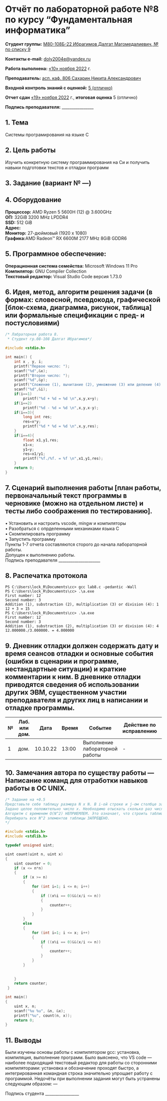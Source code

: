 # Отчёт по лабораторной работе №8 по курсу “Фундаментальная информатика”
<b>Студент группы:</b> <ins>М80-108Б-22 Ибрагимов Далгат Магомедалиевич, № по списку 9</ins> 

<b>Контакты e-mail:</b> <ins>doly2004e@yandex.ru</ins>

<b>Работа выполнена:</b> <ins>«10» ноября 2022</ins> г.

<b>Преподаватель:</b> <ins>асп. каф. 806 Сахарин Никита Александрович</ins>

<b>Входной контроль знаний с оценкой:</b> <ins> 5 (отлично) </ins>

<b>Отчет сдан</b> <ins>«19» ноября 2022</ins> г., <b>итоговая оценка</b> 5 (отлично) <ins></ins>

<b>Подпись преподавателя:</b> ________________



## 1. Тема
Системы програмирования на языке С
## 2. Цель работы
Изучить конкретную систему программирования на Си и получить навыки подготовки текстов и отладки программ
## 3. Задание (вариант № —)

## 4. Оборудование
<b>Процессор:</b> AMD Ryzen 5 5600H (12) @ 3.600GHz<br/>
<b>ОП:</b> 32GiB 3200 MHz LPDDR4<br/>
<b>SSD:</b> 512 GiB<br/>
<b>Адрес:</b> <br/>
<b>Монитор:</b> 27-дюймовый (1920 х 1080)<br/>
<b>Графика:</b>AMD Radeon™ RX 6600M 2177 MHz 8GiB GDDR6<br/>

## 5. Программное обеспечение:
<b>Операционная система семейства:</b> Microsoft Windows 11 Pro <br/>
<b>Компилятор:</b> GNU Compiler Collection <br/>
<b>Текстовый редактор:</b> Visual Studio Code версия 1.73.0 <br/>

## 6. Идея, метод, алгоритм решения задачи (в формах: словесной, псевдокода, графической [блок-схема, диаграмма, рисунок, таблица] или формальные спецификации с пред- и постусловиями)
```c:/focs_lab_6(8)/lab8.c
/* Лабраторная работа 8.
 * Студент гр.08-108 Далгат Ибрагимов*/

#include <stdio.h>

int main() {
    int x , y, i;
    printf("Первое число: ");
    scanf("%d",&x);
    printf("Второе число: ");
    scanf("%d",&y);
    printf("Сложение (1), вычитание (2), умножение (3) или деление (4): ");
    scanf("%d",&i);
    if(i==1)
        printf("%d + %d = %d \n",x,y,x+y);
    if(i==2)
        printf("%d - %d = %d \n",x,y,x-y);
    if(i==3){
        long int res;
        res=x*y;
        printf("%d * %d = %d \n",x,y,res);
    }
    if(i==4){
        float x1,y1,res;
        x1=x;
        y1=y;
        res=x1/y1;
        printf("%f./%f. = %f \n",x1,y1,res);
    }
    return 0;
}
```
## 7. Сценарий выполнения работы [план работы, первоначальный текст программы в черновике (можно на отдельном листе) и тесты либо соображения по тестированию]. 
•	Установить и настроить vscode, mingw и компиляторы \
•	Разобраться с опрделенными механиками языка С  \
•	Скомпилировать программу \
•	Запустить программу \
Пункты 1-7 отчета составляются сторого до начала лабораторной работы. \
Допущен к выполнению работы.  \
Подпись преподавателя _____________________
## 8. Распечатка протокола 
```
PS C:\Users\lock_R\Documents\cc> gcc lab8.c -pedantic -Wall 
PS C:\Users\lock_R\Documents\cc> .\a.exe
First number: 12
Second number: 3
Addition (1), substraction (2), multiplication (3) or division (4): 1
12 + 3 = 15 
PS C:\Users\lock_R\Documents\cc> .\a.exe
First number: 12
Second number: 3
Addition (1), substraction (2), multiplication (3) or division (4): 4
12.000000./3.000000. = 4.000000 
```
## 9. Дневник отладки должен содержать дату и время сеансов отладки и основные события (ошибки в сценарии и программе, нестандартные ситуации) и краткие комментарии к ним. В дневнике отладки приводятся сведения об использовании других ЭВМ, существенном участии преподавателя и других лиц в написании и отладке программы.

| № |  Лаб. или дом. | Дата | Время | Событие | Действие по исправлению | Примечание |
| ------ | ------ | ------ | ------ | ------ | ------ | ------ |
| 1 | дом. | 10.10.22 | 13:00 | Выполнение лабораторной работы | - | - |
## 10. Замечания автора по существу работы — Написание команд для отработки навыков работы в ОС UNIX.
```c:/focs_lab_6(8)/lab8-2.c
/* Задание на +0.5
Представьте себе таблицу размера N x N. В i-ой строке и j-ом столбце записано число i*j, где i, j от 1 до n.
Задано целое положительно число x. Необходимо отыскать сколько раз число x встретится в таблице.
Алгоритм с временем O(N^2) НЕПРИЕМЛЕМ. Это означает, что строить таблицу явно ЗАПРЕЩЕНО.
Перебирать все N^2 элементов таблицы ЗАПРЕЩЕНО.
*/

#include <stdio.h>  
#include <stdlib.h>

typedef unsigned uint;

uint count(uint n, uint x)
{
    uint counter = 0;
    if (x <= n*n)
    {
        if (x >= n)
        {
            for (int i=1; i <= n; i++)
            {
                if ((x%i == 0)&&(x/i <= n))
                {
                    counter++;
                }
            }
        }
        else
        {
            for (int i=1; i <= x; i++)
            {
                if ((x%i == 0)&&(x/i <= n))
                {
                    counter++;
                }
            }
        }
        
        
    }
    return counter;
 }

int main() 
{ 
    uint x, n;
    scanf("%u %u", &n, &x);
    printf("%u", count(n, x));
    return 0;
}
```
## 11. Выводы
Были изучены основы работы с компилятором gcc: установка, компиляция, выполнение программ. 
Было выяснено, что VS code — наиболее подходящий текстовый редактор для работы со сторонними компиляторами: установка и обозначение проходят быстро, а интегрированная командная строка значительно упрощает работу с программой.
Недочёты при выполнении задания могут быть устранены следующим образом: —

Подпись студента _________________


